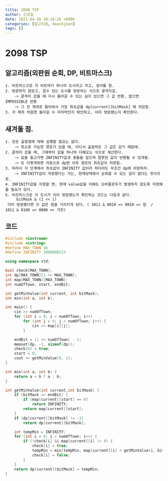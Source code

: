 ```yaml
---
title: 2098 TSP
author: 신성일
date: 2021-04-26 18:19:26 +0900
categories: [알고리즘, beackjoon]
tags: []
---
```


# 2098 TSP

## 알고리즘(외판원 순회, DP, 비트마스크)

    1. 비트마스크로 각 비트마다 하나의 도시라고 치고, 검사를 함.
    2. 방문하지 않았고, 갈수 있는 도시를 방문하는 식으로 끝까지감.
    	-> 끝까지 갔을 때 다시 돌아갈 수 있는 길이 있으면 그 값 반환, 없으면 IMPOSSIBLE 반환
    	-> 그 전 재귀로 돌아와서 가장 최솟값을 dp[current][bitMask] 에 저장함.
    3. 각 재귀 처음엔 돌아갈 수 마지막인지 확인하고, 이미 방문됐는지 확인한다.

## 새겨둘 점.

    1. 모든 출발점에 대해 실행할 필요는 없다.
    	-> 최소로 가능한 경로가 있을 때, 어디서 출발하든 그 값은 같기 때문에.
    2. 끝까지 갔을 때, 그때부터 값을 하나씩 더해오는 식으로 계산한다.
    	-> 값을 들고가면 INFINITY값과 충돌을 일으켜 잘못된 값이 반환될 수 있게됨.
    	-> 또 이렇게하면 자동으로 dp엔 이후 경로의 최솟값이 저장됨.
    3. 따라서 각 단계에서 최솟값이 INFINITY 값이라 하더라도 무조건 dp에 저장하자.
    	-> INFINITY값이 저장됐다는 거는, 현재상태에서 순회할 수 있는 길이 없다는 뜻이므로.
    4. INFINITY값을 지정할 땐, 현재 value값을 더해도 오버플로우가 발생하지 않도록 지정해둘 필요가 있다.
    5. 비트마스크로 각 도시가 이미 방문됐는지 확인하는 코드는 다음과 같다.
    	 bitMask & (1 << i)
     이미 방문됐다면 이 값은 참을 가리키게 된다. ( 1011 & 0010 => 0010 => 참  / 1011 & 0100 => 0000 => 거짓)

## 코드

```cpp
#include <iostream>
#include <cstring>
#define MAX_TOWN 16
#define INFINITY 2000000123

using namespace std;

bool check[MAX_TOWN];
int dp[MAX_TOWN][1 << MAX_TOWN];
int map[MAX_TOWN][MAX_TOWN];
int numOfTown, start, endBit;

int getMinValue(int current, int bitMask);
int min(int a, int b);

int main() {
	cin >> numOfTown;
	for (int i = 0; i < numOfTown; i++)
		for (int j = 0; j < numOfTown; j++) {
			cin >> map[i][j];
		}

	endBit = (1 << numOfTown) - 1;
	memset(dp, -1, sizeof(dp));
	check[0] = true;
	start = 0;
	cout << getMinValue(0, 1);
}

int min(int a, int b) {
	return a < b ? a : b;
}

int getMinValue(int current,int bitMask) {
	if (bitMask == endBit) {
		if (map[current][start] == 0)
			return INFINITY;
		return map[current][start];
	}
	if (dp[current][bitMask] != -1)
		return dp[current][bitMask];

	int tempMin = INFINITY;
	for (int i = 0; i < numOfTown; i++) {
		if (!check[i] && map[current][i] != 0) {
			check[i] = true;
			tempMin = min(tempMin, map[current][i] + getMinValue(i, bitMask + (1 << i)));
			check[i] = false;
		}
	}
	return dp[current][bitMask] = tempMin;
}
```
